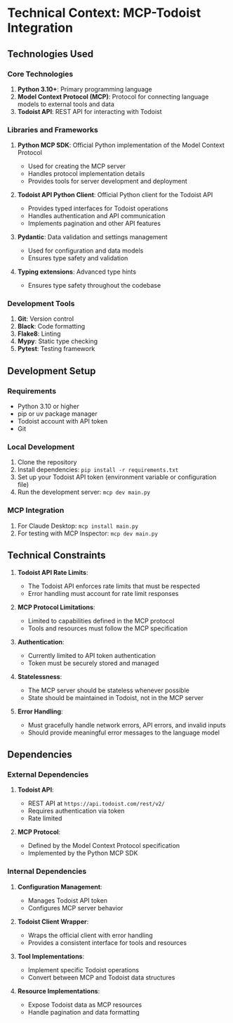 # Technical Context: MCP-Todoist Integration

## Technologies Used

### Core Technologies

1. **Python 3.10+**: Primary programming language
2. **Model Context Protocol (MCP)**: Protocol for connecting language models to external tools and data
3. **Todoist API**: REST API for interacting with Todoist

### Libraries and Frameworks

1. **Python MCP SDK**: Official Python implementation of the Model Context Protocol
   - Used for creating the MCP server
   - Handles protocol implementation details
   - Provides tools for server development and deployment

2. **Todoist API Python Client**: Official Python client for the Todoist API
   - Provides typed interfaces for Todoist operations
   - Handles authentication and API communication
   - Implements pagination and other API features

3. **Pydantic**: Data validation and settings management
   - Used for configuration and data models
   - Ensures type safety and validation

4. **Typing extensions**: Advanced type hints
   - Ensures type safety throughout the codebase

### Development Tools

1. **Git**: Version control
2. **Black**: Code formatting
3. **Flake8**: Linting
4. **Mypy**: Static type checking
5. **Pytest**: Testing framework

## Development Setup

### Requirements

- Python 3.10 or higher
- pip or uv package manager
- Todoist account with API token
- Git

### Local Development

1. Clone the repository
2. Install dependencies: `pip install -r requirements.txt`
3. Set up your Todoist API token (environment variable or configuration file)
4. Run the development server: `mcp dev main.py`

### MCP Integration

1. For Claude Desktop: `mcp install main.py`
2. For testing with MCP Inspector: `mcp dev main.py`

## Technical Constraints

1. **Todoist API Rate Limits**:
   - The Todoist API enforces rate limits that must be respected
   - Error handling must account for rate limit responses

2. **MCP Protocol Limitations**:
   - Limited to capabilities defined in the MCP protocol
   - Tools and resources must follow the MCP specification

3. **Authentication**:
   - Currently limited to API token authentication
   - Token must be securely stored and managed

4. **Statelessness**:
   - The MCP server should be stateless whenever possible
   - State should be maintained in Todoist, not in the MCP server

5. **Error Handling**:
   - Must gracefully handle network errors, API errors, and invalid inputs
   - Should provide meaningful error messages to the language model

## Dependencies

### External Dependencies

1. **Todoist API**:
   - REST API at `https://api.todoist.com/rest/v2/`
   - Requires authentication via token
   - Rate limited

2. **MCP Protocol**:
   - Defined by the Model Context Protocol specification
   - Implemented by the Python MCP SDK

### Internal Dependencies

1. **Configuration Management**:
   - Manages Todoist API token
   - Configures MCP server behavior

2. **Todoist Client Wrapper**:
   - Wraps the official client with error handling
   - Provides a consistent interface for tools and resources

3. **Tool Implementations**:
   - Implement specific Todoist operations
   - Convert between MCP and Todoist data structures

4. **Resource Implementations**:
   - Expose Todoist data as MCP resources
   - Handle pagination and data formatting
